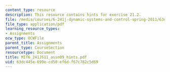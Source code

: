```yaml
---
content_type: resource
description: This resource contains hints for exercise 21.2.
file: /media/courses/6-241j-dynamic-systems-and-control-spring-2011/63dc445e699ecd50ef6df67c782c5d69_MIT6_241JS11_assn09_hints.pdf
file_type: application/pdf
learning_resource_types:
- Assignments
ocw_type: OCWFile
parent_title: Assignments
parent_type: CourseSection
resourcetype: Document
title: MIT6_241JS11_assn09_hints.pdf
uid: 63dc445e-699e-cd50-ef6d-f67c782c5d69
---
```

